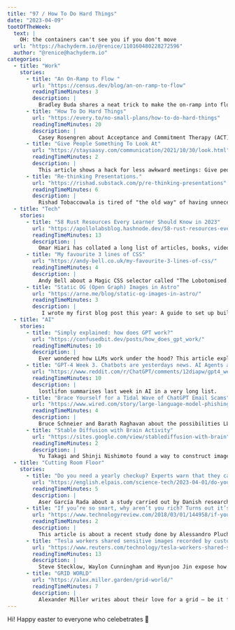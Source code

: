 ```yaml
---
title: "97 / How To Do Hard Things"
date: "2023-04-09"
tootOfTheWeek:
  text: |
    OH: the containers can't see you if you don't move
  url: "https://hachyderm.io/@renice/110160480228272596"
  author: "@renice@hachyderm.io"
categories:
  - title: "Work"
    stories:
      - title: "An On-Ramp to Flow "
        url: "https://census.dev/blog/an-on-ramp-to-flow"
        readingTimeMinutes: 3
        description: |
          Bradley Buda shares a neat trick to make the on-ramp into flow state easier.
      - title: "How To Do Hard Things"
        url: "https://every.to/no-small-plans/how-to-do-hard-things"
        readingTimeMinutes: 20
        description: |
          Casey Rosengren about Acceptance and Commitment Therapy (ACT), a technique for behavioural change.
      - title: "Give People Something To Look At"
        url: "https://staysaasy.com/communication/2021/10/30/look.html"
        readingTimeMinutes: 2
        description: |
          This article shows a hack for less awkward meetings: Give people something to look at. 
      - title: "Re-thinking Presentations."
        url: "https://rishad.substack.com/p/re-thinking-presentations"
        readingTimeMinutes: 6
        description: |
          Rishad Tobaccowala is tired of "the old way" of having unnecessarily long slide decks and presents an alternative: 9 slides, each with a purpose.
  - title: "Tech"
    stories:
      - title: "58 Rust Resources Every Learner Should Know in 2023"
        url: "https://apollolabsblog.hashnode.dev/58-rust-resources-every-learner-should-know-in-2023"
        readingTimeMinutes: 13
        description: |
          Omar Hiari has collated a long list of articles, books, videos, podcasts and newsletters for people learning Rust.
      - title: "My favourite 3 lines of CSS"
        url: "https://andy-bell.co.uk/my-favourite-3-lines-of-css/"
        readingTimeMinutes: 4
        description: |
          Andy Bell about a Magic CSS selector called "The Lobotomised Owl" and why they use it in each of their projects.
      - title: "Static OG (Open Graph) Images in Astro"
        url: "https://arne.me/blog/static-og-images-in-astro/"
        readingTimeMinutes: 3
        description: |
           I wrote my first blog post this year: A guide to set up build-time Open Graph images in Astro using Satori, sharp and Astro endpoints.
  - title: "AI"
    stories:
      - title: "Simply explained: how does GPT work?"
        url: "https://confusedbit.dev/posts/how_does_gpt_work/"
        readingTimeMinutes: 10
        description: |
          Ever wondered how LLMs work under the hood? This article explains it very well and goes into the (big) differences of the human brain and LLMs. 
      - title: "GPT-4 Week 3. Chatbots are yesterdays news. AI Agents are the future. The beginning of the proto-agi era is here: ChatGPT"
        url: "https://www.reddit.com/r/ChatGPT/comments/12diapw/gpt4_week_3_chatbots_are_yesterdays_news_ai/"
        readingTimeMinutes: 10
        description: |
          lostlifon summarises last week in AI in a very long list.
      - title: "Brace Yourself for a Tidal Wave of ChatGPT Email Scams"
        url: "https://www.wired.com/story/large-language-model-phishing-scams/"
        readingTimeMinutes: 4
        description: |
          Bruce Schneier and Barath Raghavan about the possibilities LLMs like ChatGPT provide to online scammers.
      - title: "Stable Diffusion with Brain Activity"
        url: "https://sites.google.com/view/stablediffusion-with-brain"
        readingTimeMinutes: 2
        description: |
          Yu Takagi and Shinji Nishimoto found a way to construct images from brain activity which are _really_ close to the image presented.
  - title: "Cutting Room Floor"
    stories:
      - title: "Do you need a yearly checkup? Experts warn that they carry risks and do not reduce mortality"
        url: "https://english.elpais.com/science-tech/2023-04-01/do-you-need-a-yearly-checkup-experts-warn-that-they-carry-risks-and-do-not-reduce-mortality.html"
        readingTimeMinutes: 5
        description: |
          Aser García Rada about a study carried out by Danish researchers that concludes that yearly checkouts can do more harm than good.
      - title: "If you’re so smart, why aren’t you rich? Turns out it’s just chance."
        url: "https://www.technologyreview.com/2018/03/01/144958/if-youre-so-smart-why-arent-you-rich-turns-out-its-just-chance/"
        readingTimeMinutes: 2
        description: |
          This article is about a recent study done by Alessandro Pluchino an co in Italy which shows that wealth is not distributed by talent, instead it's just luck.
      - title: "Tesla workers shared sensitive images recorded by customer cars"
        url: "https://www.reuters.com/technology/tesla-workers-shared-sensitive-images-recorded-by-customer-cars-2023-04-06/"
        readingTimeMinutes: 13
        description: |
          Steve Stecklow, Waylon Cunningham and Hyunjoo Jin expose how Tesla is capturing videos and images from customer's car cameras and employees are making memes of them. _Thanks, Eric!_
      - title: "GRID WORLD"
        url: "https://alex.miller.garden/grid-world/"
        readingTimeMinutes: 7
        description: |
          Alexander Miller writes about their love for a grid — be it for drawing, games or just perceiving the world around us.
---
```


Hi! Happy easter to everyone who celebetrates 🐣
